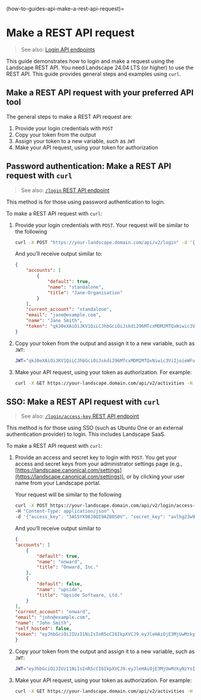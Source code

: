 (how-to-guides-api-make-a-rest-api-request)=
# Make a REST API request


> See also: [Login API endpoints](/reference/api/rest-api-endpoints/login)

This guide demonstrates how to login and make a request using the Landscape REST API. You need Landscape 24.04 LTS (or higher) to use the REST API. This guide provides general steps and examples using `curl`.

## Make a REST API request with your preferred API tool

The general steps to make a REST API request are:

1. Provide your login credentials with `POST`
2. Copy your token from the output
3. Assign your token to a new variable, such as `JWT`
4. Make your API request, using your token for authorization

## Password authentication: Make a REST API request with `curl`

> See also: [`/login` REST API endpoint](https://ubuntu.com/landscape/docs/api-rest-login#p-110652-post-login)

This method is for those using password authentication to login.

 To make a REST API request with `curl`:

1. Provide your login credentials with `POST`. Your request will be similar to the following

    ```bash
    curl -X POST "https://your-landscape.domain.com/api/v2/login" -d '{"email": "jane@example.com", "password": "jane-pwd", "account": "standalone"}'
    ```

    And you’ll receive output similar to:

    ```json
    {
        "accounts": [
            {
                "default": true,
                "name": "standalone",
                "title": "Jane-Organisation"
            }
        ],
        "current_account": "standalone",
        "email": "jane@example.com",
        "name": "Jane Smith",
        "token": "qkJ0eXAiOiJKV1QiLCJhbGciOiJskdi296MTcxMDM2MTQxNiwic3ViIjoieWFuaXNhLnNjaGVyYmVyQGNhbm9uaWNhbC5jb20iLCJhY2MiOiJzdGFuZGFsb2i93nboPRfXp50"
    }
    ```

2. Copy your token from the output and assign it to a new variable, such as `JWT`:


    ```bash
    JWT="qkJ0eXAiOiJKV1QiLCJhbGciOiJskdi296MTcxMDM2MTQxNiwic3ViIjoieWFuaXNhLnNjaGVyYmVyQGNhbm9uaWNhbC5jb20iLCJhY2MiOiJzdGFuZGFsb2i93nboPRfXp50"
    ```

4. Make your API request, using your token as authorization. For example:

    ```bash
    curl -X GET https://your-landscape.domain.com/api/v2/activities -H "Authorization: Bearer $JWT"
    ```

## SSO: Make a REST API request with `curl`

> See also: [`/login/access-key` REST API endpoint](https://ubuntu.com/landscape/docs/api-rest-login#p-110652-post-loginaccess-key)

This method is for those using SSO (such as Ubuntu One or an external authentication provider) to login. This includes Landscape SaaS.  

To make a REST API request with `curl`:


1. Provide an access and secret key to login with `POST`. You get your access and secret keys from your administrator settings page (e.g., [https://landscape.canonical.com/settings](https://landscape.canonical.com/settings)), or by clicking your user name from your Landscape portal.

    Your request will be similar to the following

    ```bash
    curl -X POST https://your-landscape.domain.com/api/v2/login/access-key \
    -H "Content-Type: application/json" \
    -d '{"access_key": "3AS5YX98J8QI9AZ8OS0V", "secret_key": "avlhg23w9HyOWOA1FMzHmrBaB8a97zafzJOApfF2"}'
    ```

	And you’ll receive output similar to

    ```json
    {
    "accounts": [
        {
            "default": true,
            "name": "onward",
            "title": "Onward, Inc."
        },
        {
            "default": false,
            "name": "upside",
            "title": "Upside Software, Ltd."
        }
    ],
    "current_account": "onward",
    "email": "john@example.com",
    "name": "John Smith",
    "self_hosted": false,
    "token": "eyJhbGciOiJIUzI1NiIsInR5cCI6IkpXVCJ9.eyJleHAiOjE3MjUwMzkyNzYsImlhdCI6MTcyNDk1Mjg3Niwic3ViIjoiam9obkBleGFtcGxlLmNvbSIsImFjYyI6Im9ud2FyZCIsImlkIjoxfQ.8rWW_GN1jRzKownpg4k1Zp4iZMmn_lfLjy0cX-DLh_g"
    }
    ```

2. Copy your token from the output and assign it to a new variable, such as `JWT`:

    ```bash
    JWT="eyJhbGciOiJIUzI1NiIsInR5cCI6IkpXVCJ9.eyJleHAiOjE3MjUwMzkyNzYsImlhdCI6MTcyNDk1Mjg3Niwic3ViIjoiam9obkBleGFtcGxlLmNvbSIsImFjYyI6Im9ud2FyZCIsImlkIjoxfQ.8rWW_GN1jRzKownpg4k1Zp4iZMmn_lfLjy0cX-DLh_g"
    ```

4. Make your API request, using your token as authorization. For example:

    ```bash
    curl -X GET https://your-landscape.domain.com/api/v2/activities -H "Authorization: Bearer $JWT"
    ```

